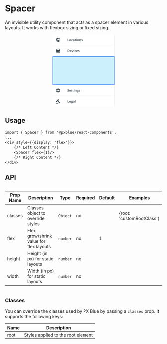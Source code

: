 # Spacer

An invisible utility component that acts as a spacer element in various layouts. It works with flexbox sizing or fixed sizing.

<div style="width: 100%; text-align:center">
    <img width="40%" alt="Spacer used in Drawer Body" src="./images/spacer.png"><br/>
</div>

## Usage

```tsx
import { Spacer } from '@pxblue/react-components';
...
<div style={{display: 'flex'}}>
    {/* Left Content */}
    <Spacer flex={1}/>
    {/* Right Content */}
</div>
```

## API

<div style="overflow: auto;">

| Prop Name | Description                             | Type     | Required | Default | Examples                  |
| --------- | --------------------------------------- | -------- | -------- | ------- | ------------------------- |
| classes   | Classes object to override styles       | `Object` | no       |         | {root: 'customRootClass'} |
| flex      | Flex grow/shrink value for flex layouts | `number` | no       | 1       |                           |
| height    | Height (in px) for static layouts       | `number` | no       |         |                           |
| width     | Width (in px) for static layouts        | `number` | no       |         |                           |

</div>

### Classes

You can override the classes used by PX Blue by passing a `classes` prop. It supports the following keys:

| Name | Description                        |
| ---- | ---------------------------------- |
| root | Styles applied to the root element |
